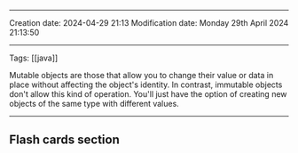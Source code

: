 

----
Creation date: 2024-04-29 21:13
Modification date: Monday 29th April 2024 21:13:50

----

 Tags: [[java]]

Mutable objects are those that allow you to change their value or data in place without affecting the object's identity.
In contrast, immutable objects don't allow this kind of operation. You'll just have the option of creating new objects of the same type with different values.




---
## Flash cards section
